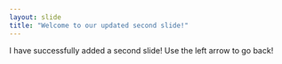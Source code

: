 ```yaml
---
layout: slide
title: "Welcome to our updated second slide!"
---
```

I have successfully added a second slide!
Use the left arrow to go back!
